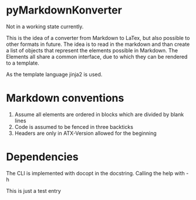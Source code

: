 # pyMarkdownKonverter

Not in a working state currently.

This is the idea of a converter from Markdown to LaTex, but also possible to other formats in future. The idea is to read in the markdown and than create a list of objects that represent the elements possible in Markdown. The Elements all share a common interface, due to which they can be rendered to a template.

As the template language jinja2 is used.

# Markdown conventions

1. Assume all elements are ordered in blocks which are divided by blank lines
2. Code is assumed to be fenced in three backticks
3. Headers are only in ATX-Version allowed for the beginning

# Dependencies

The CLI is implemented with docopt in the docstring. Calling the help with -h

This is just a test entry
